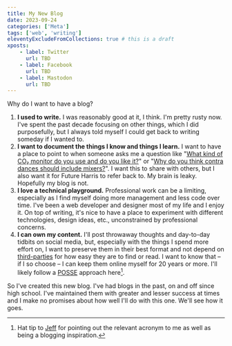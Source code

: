 ```yaml
---
title: My New Blog
date: 2023-09-24
categories: ['Meta']
tags: ['web', 'writing']
eleventyExcludeFromCollections: true # this is a draft
xposts:
    - label: Twitter
      url: TBD
    - label: Facebook
      url: TBD
    - label: Mastodon
      url: TBD
---
```


Why do I want to have a blog?

1. **I used to write.** I was reasonably good at it, I think. I'm pretty rusty now. I've spent the past decade focusing on other things, which I did purposefully, but I always told myself I could get back to writing someday if I wanted to.
2. **I want to document the things I know and things I learn.** I want to have a place to point to when someone asks me a question like "[What kind of CO₂ monitor do you use and do you like it?][co2]" or "[Why do you think contra dances should include mixers?][mixers]". I want this to share with others, but I also want it for Future Harris to refer back to. My brain is leaky. Hopefully my blog is not.
3. **I love a technical playground.** Professional work can be a limiting, especially as I find myself doing more management and less code over time. I've been a web developer and designer most of my life and I enjoy it. On top of writing, it's nice to have a place to experiment with different technologies, design ideas, etc., unconstrained by professional concerns.
4. **I can own my content.** I'll post throwaway thoughts and day-to-day tidbits on social media, but, especially with the things I spend more effort on, I want to preserve them in their best format and not depend on [third-parties][] for how easy they are to find or read. I want to know that – if I so choose – I can keep them online myself for 20 years or more. I'll likely follow a [POSSE][] approach here[^1].

So I've created this new blog. I've had blogs in the past, on and off since high school. I've maintained them with greater and lesser success at times and I make no promises about how well I'll do with this one. We'll see how it goes.

[co2]: /2022/08/my-co2-monitor/
[mixers]: /2022/10/mixers-at-contra-dances/
[third-parties]: https://x.com/
[POSSE]: https://indieweb.org/POSSE
[Jeff]: https://www.jefftk.com/

[^1]: Hat tip to [Jeff][] for pointing out the relevant acronym to me as well as being a blogging inspiration.
